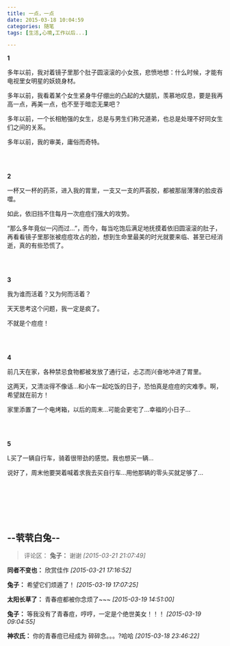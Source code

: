 ```yaml
---
title: 一点，一点
date: 2015-03-18 10:04:59
categories: 随笔
tags: [生活,心境,工作以后...]

---
```

**1**

多年以前，我对着镜子里那个肚子圆滚滚的小女孩，悲愤地想：什么时候，才能有电视里女明星的妖娆身材。

多年以前，我看着某个女生紧身牛仔绷出的凸起的大腿肌，羡慕地叹息，要是我再高一点，再美一点，也不至于暗恋无果吧？

多年以前，一个长相勉强的女生，总是与男生们称兄道弟，也总是处理不好同女生们之间的关系。

多年以前，我的审美，庸俗而奇特。

<br /><br />

**2**

一杯又一杯的药茶，进入我的胃里，一支又一支的芦荟胶，都被那层薄薄的脸皮吞噬。

如此，依旧挡不住每月一次痘痘们强大的攻势。

“那么多年竟似一闪而过...”，而今，每当吃饱后满足地抚摸着依旧圆滚滚的肚子，再看看镜子里那张被痘痘攻占的脸，想到生命里最美的时光就要来临、甚至已经消逝，真的有些恐慌了。

<br /><br />

**3**

我为谁而活着？又为何而活着？

天天思考这个问题，我一定是疯了。

不就是个痘痘！

<br /><br />

**4**

前几天在家，各种禁忌食物都被发放了通行证，忐忑而兴奋地冲进了胃里。

这两天，又清淡得不像话...和小车一起吃饭的日子，恐怕真是痘痘的灾难季。啊，希望就在前方！

家里添置了一个电烤箱，以后的周末...可能会更宅了...幸福的小日子...

<br /><br />

**5**

L买了一辆自行车，骑着很带劲的感觉。我也想买一辆...

说好了，周末他要哭着喊着求我去买自行车...用他那辆的零头买就足够了...

<br /><br />

<br /><br />

--茕茕白兔--
---
>评论区：
>**兔子：** 谢谢  *[2015-03-21 21:07:49]*
>
**同者不变也：** 欣赏佳作  *[2015-03-21 17:16:52]*
>
**兔子：** 希望它们烦遁了！  *[2015-03-19 17:07:25]*
>
**太阳长草了：** 青春痘都被你念烦了~~~  *[2015-03-19 14:51:00]*
>
**兔子：** 等我没有了青春痘，哼哼，一定是个绝世美女！！！  *[2015-03-19 09:04:55]*
>
**神农氏：** 你的青春痘已经成为 碎碎念。。。?哈哈  *[2015-03-18 23:46:22]*
>
